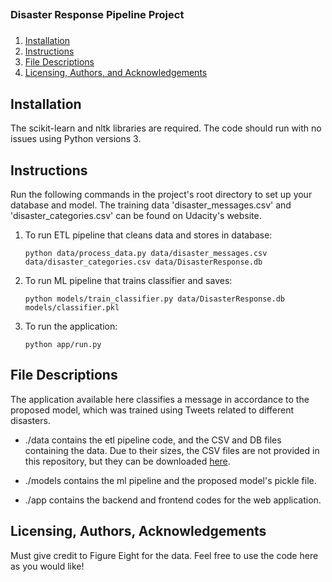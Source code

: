 ##
### Disaster Response Pipeline Project
###

1. [Installation](#installation)
2. [Instructions](#instructions)
3. [File Descriptions](#files)
4. [Licensing, Authors, and Acknowledgements](#licensing)

## Installation

The scikit-learn and nltk libraries are required. The code should run with no issues using Python versions 3.

## Instructions

Run the following commands in the project's root directory to set up your database and model. The training data 'disaster_messages.csv' and 'disaster_categories.csv' can be found on Udacity's website.

1. To run ETL pipeline that cleans data and stores in database:

	`python data/process_data.py data/disaster_messages.csv data/disaster_categories.csv data/DisasterResponse.db`

2. To run ML pipeline that trains classifier and saves:

	`python models/train_classifier.py data/DisasterResponse.db models/classifier.pkl`

3. To run the application: 
	
	`python app/run.py`

## File Descriptions

The application available here classifies a message in accordance to the proposed model, which was trained using Tweets related to different disasters. 

* ./data contains the etl pipeline code, and the CSV and DB files containing the data. Due to their sizes, the CSV files are not provided in this repository, but they can be downloaded [here](https://learn.udacity.com/nanodegrees/nd025/parts/cd0018/lessons/c5de7207-8fdb-4cd1-b700-b2d7ce292c26/concepts/c6d64c4f-5877-4eab-815b-e1c6495b0201).

* ./models contains the ml pipeline and the proposed model's pickle file.

* ./app contains the backend and frontend codes for the web application.

 
## Licensing, Authors, Acknowledgements

Must give credit to Figure Eight for the data. Feel free to use the code here as you would like!



